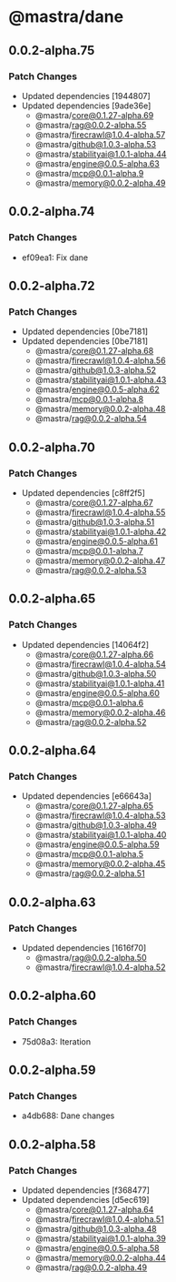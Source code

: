 # @mastra/dane

## 0.0.2-alpha.75

### Patch Changes

- Updated dependencies [1944807]
- Updated dependencies [9ade36e]
  - @mastra/core@0.1.27-alpha.69
  - @mastra/rag@0.0.2-alpha.55
  - @mastra/firecrawl@1.0.4-alpha.57
  - @mastra/github@1.0.3-alpha.53
  - @mastra/stabilityai@1.0.1-alpha.44
  - @mastra/engine@0.0.5-alpha.63
  - @mastra/mcp@0.0.1-alpha.9
  - @mastra/memory@0.0.2-alpha.49

## 0.0.2-alpha.74

### Patch Changes

- ef09ea1: Fix dane

## 0.0.2-alpha.72

### Patch Changes

- Updated dependencies [0be7181]
- Updated dependencies [0be7181]
  - @mastra/core@0.1.27-alpha.68
  - @mastra/firecrawl@1.0.4-alpha.56
  - @mastra/github@1.0.3-alpha.52
  - @mastra/stabilityai@1.0.1-alpha.43
  - @mastra/engine@0.0.5-alpha.62
  - @mastra/mcp@0.0.1-alpha.8
  - @mastra/memory@0.0.2-alpha.48
  - @mastra/rag@0.0.2-alpha.54

## 0.0.2-alpha.70

### Patch Changes

- Updated dependencies [c8ff2f5]
  - @mastra/core@0.1.27-alpha.67
  - @mastra/firecrawl@1.0.4-alpha.55
  - @mastra/github@1.0.3-alpha.51
  - @mastra/stabilityai@1.0.1-alpha.42
  - @mastra/engine@0.0.5-alpha.61
  - @mastra/mcp@0.0.1-alpha.7
  - @mastra/memory@0.0.2-alpha.47
  - @mastra/rag@0.0.2-alpha.53

## 0.0.2-alpha.65

### Patch Changes

- Updated dependencies [14064f2]
  - @mastra/core@0.1.27-alpha.66
  - @mastra/firecrawl@1.0.4-alpha.54
  - @mastra/github@1.0.3-alpha.50
  - @mastra/stabilityai@1.0.1-alpha.41
  - @mastra/engine@0.0.5-alpha.60
  - @mastra/mcp@0.0.1-alpha.6
  - @mastra/memory@0.0.2-alpha.46
  - @mastra/rag@0.0.2-alpha.52

## 0.0.2-alpha.64

### Patch Changes

- Updated dependencies [e66643a]
  - @mastra/core@0.1.27-alpha.65
  - @mastra/firecrawl@1.0.4-alpha.53
  - @mastra/github@1.0.3-alpha.49
  - @mastra/stabilityai@1.0.1-alpha.40
  - @mastra/engine@0.0.5-alpha.59
  - @mastra/mcp@0.0.1-alpha.5
  - @mastra/memory@0.0.2-alpha.45
  - @mastra/rag@0.0.2-alpha.51

## 0.0.2-alpha.63

### Patch Changes

- Updated dependencies [1616f70]
  - @mastra/rag@0.0.2-alpha.50
  - @mastra/firecrawl@1.0.4-alpha.52

## 0.0.2-alpha.60

### Patch Changes

- 75d08a3: Iteration

## 0.0.2-alpha.59

### Patch Changes

- a4db688: Dane changes

## 0.0.2-alpha.58

### Patch Changes

- Updated dependencies [f368477]
- Updated dependencies [d5ec619]
  - @mastra/core@0.1.27-alpha.64
  - @mastra/firecrawl@1.0.4-alpha.51
  - @mastra/github@1.0.3-alpha.48
  - @mastra/stabilityai@1.0.1-alpha.39
  - @mastra/engine@0.0.5-alpha.58
  - @mastra/memory@0.0.2-alpha.44
  - @mastra/rag@0.0.2-alpha.49
